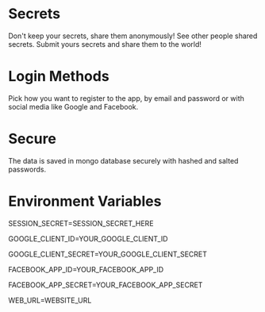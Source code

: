 # Secrets
Don't keep your secrets, share them anonymously!
See other people shared secrets.
Submit yours secrets and share them to the world!

# Login Methods
Pick how you want to register to the app, by email and password or with social media like Google and Facebook.

# Secure
The data is saved in mongo database securely with hashed and salted passwords.

# Environment Variables
SESSION_SECRET=SESSION_SECRET_HERE

GOOGLE_CLIENT_ID=YOUR_GOOGLE_CLIENT_ID

GOOGLE_CLIENT_SECRET=YOUR_GOOGLE_CLIENT_SECRET

FACEBOOK_APP_ID=YOUR_FACEBOOK_APP_ID

FACEBOOK_APP_SECRET=YOUR_FACEBOOK_APP_SECRET

WEB_URL=WEBSITE_URL
